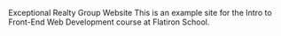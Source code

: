 Exceptional Realty Group Website
This is an example site for the Intro to Front-End Web Development course at Flatiron School.
